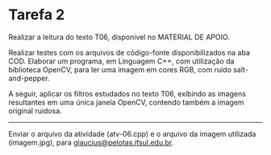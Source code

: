 # Tarefa 2

Realizar a leitura do texto T06, disponível no MATERIAL DE APOIO. 

Realizar testes com
os arquivos de código-fonte disponibilizados na aba COD. Elaborar um programa, em
Linguagem C++, com utilização da biblioteca OpenCV, para ler uma imagem em cores
RGB, com ruído salt-and-pepper. 

A seguir, aplicar os filtros estudados no texto T06,
exibindo as imagens resultantes em uma única janela OpenCV, contendo também a
imagem original ruidosa. 

---
Enviar o arquivo da atividade (atv-06.cpp) e o arquivo da imagem
utilizada (imagem.jpg), para glaucius@pelotas.ifsul.edu.br. 